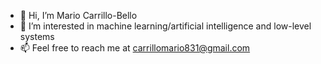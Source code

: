 - 👋 Hi, I’m Mario Carrillo-Bello
- 👀 I’m interested in machine learning/artificial intelligence and low-level systems
- 📫 Feel free to reach me at carrillomario831@gmail.com

<!---
CarrilloMario831/CarrilloMario831 is a ✨ special ✨ repository because its `README.md` (this file) appears on your GitHub profile.
You can click the Preview link to take a look at your changes.
--->
